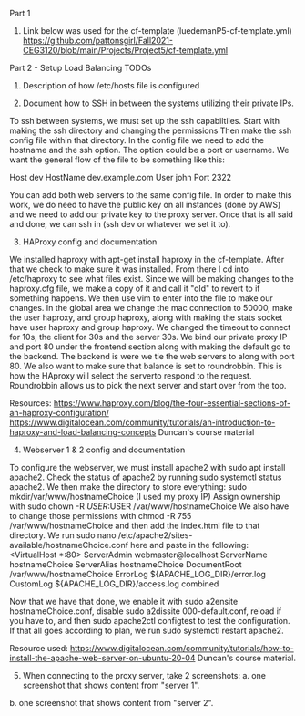Part 1
1. Link below was used for the cf-template (luedemanP5-cf-template.yml)
https://github.com/pattonsgirl/Fall2021-CEG3120/blob/main/Projects/Project5/cf-template.yml



Part 2 - Setup Load Balancing TODOs
1. Description of how /etc/hosts file is configured

2. Document how to SSH in between the systems utilizing their private IPs. 

To ssh between systems, we must set up the ssh capabiltiies. 
Start with making the ssh directory and changing the permissions 
Then make the ssh config file within that directory. 
In the config file we need to add the hostname and the ssh option. The option could be a port or username. 
We want the general flow of the file to be something like this:

Host dev
    HostName dev.example.com
    User john
    Port 2322

You can add both web servers to the same config file. 
In order to make this work, we do need to have the public key on all instances (done by AWS) and we need to add our private key to the proxy server. 
Once that is all said and done, we can ssh in (ssh dev or whatever we set it to).

3. HAProxy config and documentation

We installed haproxy with apt-get install haproxy in the cf-template. 
After that we check to make sure it was installed. From there I cd into /etc/haproxy to see what files exist. Since we will be making changes to the haproxy.cfg file, we make a copy of it and call it "old" to revert to if something happens. 
We then use vim to enter into the file to make our changes. 
In the global area we change the mac connection to 50000, make the user haproxy, and group haproxy, along with making the stats socket have user haproxy and group haproxy. 
We changed the timeout to connect for 10s, the client for 30s and the server 30s. 
We bind our private proxy IP and port 80 under the frontend section along with making the default go to the backend. 
The backend is were we tie the web servers to along with port 80. 
We also want to make sure that balance is set to roundrobbin. This is how the HAproxy will select the serverto respond to the request. Roundrobbin allows us to pick the next server and start over from the top. 

Resources:
https://www.haproxy.com/blog/the-four-essential-sections-of-an-haproxy-configuration/
https://www.digitalocean.com/community/tutorials/an-introduction-to-haproxy-and-load-balancing-concepts
Duncan's course material

4. Webserver 1 & 2 config and documentation

To configure the webserver, we must install apache2 with sudo apt install apache2.
Check the status of apache2 by running sudo systemctl status apache2.
We then make the directory to store everything: sudo mkdir/var/www/hostnameChoice (I used my proxy IP)
Assign ownership with sudo chown -R $USER:$USER /var/www/hostnameChoice
We also have to change those permissions with chmod -R 755 /var/www/hostnameChoice
and then add the index.html file to that directory. 
We run sudo nano /etc/apache2/sites-available/hostnameChoice.conf here and paste in the following: 
<VirtualHost *:80>
    ServerAdmin webmaster@localhost
    ServerName hostnameChoice
    ServerAlias hostnameChoice
    DocumentRoot /var/www/hostnameChoice
    ErrorLog ${APACHE_LOG_DIR}/error.log
    CustomLog ${APACHE_LOG_DIR}/access.log combined
</VirtualHost>

Now that we have that done, we enable it with sudo a2ensite hostnameChoice.conf, disable sudo a2dissite 000-default.conf, reload if you have to, and then sudo apache2ctl configtest to test the configuration. 
If that all goes according to plan, we run sudo systemctl restart apache2. 

Resource used: 
https://www.digitalocean.com/community/tutorials/how-to-install-the-apache-web-server-on-ubuntu-20-04
Duncan's course material. 

5. When connecting to the proxy server, take 2 screenshots:
a. one screenshot that shows content from "server 1".

b. one screenshot that shows content from "server 2".
